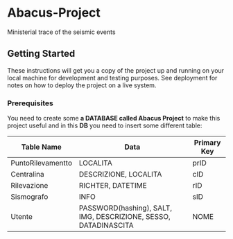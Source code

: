 # Abacus-Project
Ministerial trace of the seismic events

## Getting Started
These instructions will get you a copy of the project up and running on your local machine for development and testing purposes. See deployment for notes on how to deploy the project on a live system.

### Prerequisites
You need to create some **a DATABASE called Abacus Project** to make this project useful and in this **DB** you need to insert some different table:

|**Table Name**|**Data**|**Primary Key**|
| --- | --- | --- |
| PuntoRilevamentto | LOCALITA | prID |
| Centralina | DESCRIZIONE, LOCALITA | cID |
| Rilevazione | RICHTER, DATETIME | rID |
| Sismografo | INFO | sID |
| Utente | PASSWORD(hashing), SALT, IMG, DESCRIZIONE, SESSO, DATADINASCITA | NOME |
